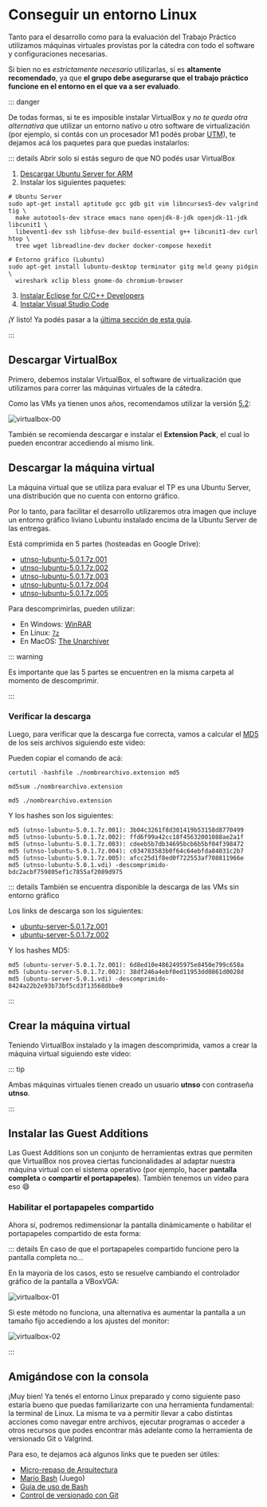 # Conseguir un entorno Linux

Tanto para el desarrollo como para la evaluación del Trabajo Práctico utilizamos
máquinas virtuales provistas por la cátedra con todo el software y
configuraciones necesarias.

Si bien no es _estrictamente necesario_ utilizarlas, sí es **altamente
recomendado**, ya que **el grupo debe asegurarse que el trabajo práctico
funcione en el entorno en el que va a ser evaluado**.

::: danger

De todas formas, si te es imposible instalar VirtualBox y _no te queda otra
alternativa_ que utilizar un entorno nativo u otro software de virtualización
(por ejemplo, si contás con un procesador M1 podés probar
[UTM](https://www.youtube.com/watch?v=hnwK-nkXolc)), te dejamos acá los paquetes
para que puedas instalarlos:

::: details Abrir solo si estás seguro de que NO podés usar VirtualBox

1. [Descargar Ubuntu Server for ARM](https://ubuntu.com/download/server/arm)
2. Instalar los siguientes paquetes:

```bash:no-line-numbers
# Ubuntu Server
sudo apt-get install aptitude gcc gdb git vim libncurses5-dev valgrind tig \
  make autotools-dev strace emacs nano openjdk-8-jdk openjdk-11-jdk libcunit1 \
  libevent1-dev ssh libfuse-dev build-essential g++ libcunit1-dev curl htop \
  tree wget libreadline-dev docker docker-compose hexedit

# Entorno gráfico (Lubuntu)
sudo apt-get install lubuntu-desktop terminator gitg meld geany pidgin \
  wireshark xclip bless gnome-do chromium-browser
```

3. [Instalar Eclipse for C/C++ Developers](https://www.eclipse.org/downloads/packages/)
4. [Instalar Visual Studio Code](https://code.visualstudio.com/download)

¡Y listo! Ya podés pasar a la
[última sección de esta guía](#amigandose-con-la-consola).

:::

## Descargar VirtualBox

Primero, debemos instalar VirtualBox, el software de virtualización que
utilizamos para correr las máquinas virtuales de la cátedra.

Como las VMs ya tienen unos años, recomendamos utilizar la versión
[5.2](https://www.virtualbox.org/wiki/Download_Old_Builds_5_2):

![virtualbox-00](/img/primeros-pasos/linux/virtualbox-00.png)

También se recomienda descargar e instalar el **Extension Pack**, el cual lo
pueden encontrar accediendo al mismo link.

## Descargar la máquina virtual

La máquina virtual que se utiliza para evaluar el TP es una Ubuntu Server, una
distribución que no cuenta con entorno gráfico.

Por lo tanto, para facilitar el desarrollo utilizaremos otra imagen que incluye
un entorno gráfico liviano Lubuntu instalado encima de la Ubuntu Server de las
entregas.

Está comprimida en 5 partes (hosteadas en Google Drive):

- [utnso-lubuntu-5.0.1.7z.001](https://faq.utnso.com.ar/vm-gui-1)
- [utnso-lubuntu-5.0.1.7z.002](https://faq.utnso.com.ar/vm-gui-2)
- [utnso-lubuntu-5.0.1.7z.003](https://faq.utnso.com.ar/vm-gui-3)
- [utnso-lubuntu-5.0.1.7z.004](https://faq.utnso.com.ar/vm-gui-4)
- [utnso-lubuntu-5.0.1.7z.005](https://faq.utnso.com.ar/vm-gui-5)

Para descomprimirlas, pueden utilizar:

- En Windows: [WinRAR](https://www.win-rar.com/)
- En Linux: [`7z`](http://manpages.ubuntu.com/manpages/bionic/man1/7z.1.html)
- En MacOS: [The Unarchiver](https://theunarchiver.com/)

::: warning

Es importante que las 5 partes se encuentren en la misma carpeta al momento de
descomprimir.

:::

### Verificar la descarga

Luego, para verificar que la descarga fue correcta, vamos a calcular el
[MD5](https://es.wikipedia.org/wiki/MD5) de los seis archivos siguiendo este
video:

<YouTube v="0CL9Os8IUcY"/>

Pueden copiar el comando de acá:

<CodeGroup>
<CodeGroupItem title="Windows">

```:no-line-numbers
certutil -hashfile ./nombrearchivo.extension md5
```

</CodeGroupItem>
<CodeGroupItem title="Linux">

```:no-line-numbers
md5sum ./nombrearchivo.extension
```

</CodeGroupItem>
<CodeGroupItem title="MacOS">

```:no-line-numbers
md5 ./nombrearchivo.extension
```

</CodeGroupItem>
</CodeGroup>

Y los hashes son los siguientes:

```:no-line-numbers
md5 (utnso-lubuntu-5.0.1.7z.001): 3b04c3261f8d301419b53158d8770499
md5 (utnso-lubuntu-5.0.1.7z.002): ffd6f99a42cc18f45632001088ae2a1f
md5 (utnso-lubuntu-5.0.1.7z.003): cdeeb5b7db34695bcb6b5bf04f398472
md5 (utnso-lubuntu-5.0.1.7z.004): c034783583b0f64c64ebfda84031c2b7
md5 (utnso-lubuntu-5.0.1.7z.005): afcc25d1f8ed0f722553af708811966e
md5 (utnso-lubuntu-5.0.1.vdi) -descomprimido- bdc2acbf759805ef1c7855af2089d975
```

::: details También se encuentra disponible la descarga de las VMs sin entorno gráfico

Los links de descarga son los siguientes:

- [ubuntu-server-5.0.1.7z.001](https://faq.utnso.com.ar/vm-server-1)
- [ubuntu-server-5.0.1.7z.002](https://faq.utnso.com.ar/vm-server-2)

Y los hashes MD5:

```:no-line-numbers
md5 (ubuntu-server-5.0.1.7z.001): 6d8ed10e4862495975e8450e799c658a
md5 (ubuntu-server-5.0.1.7z.002): 38df246a4ebf0ed11953dd0861d0028d
md5 (ubuntu-server-5.0.1.vdi) -descomprimido- 8424a22b2e93b73bf5cd3f13568dbbe9
```

:::

## Crear la máquina virtual

Teniendo VirtualBox instalado y la imagen descomprimida, vamos a crear la
máquina virtual siguiendo este video:

<YouTube v="DmkSXv_Xa-U"/>

::: tip

Ambas máquinas virtuales tienen creado un usuario **utnso** con contraseña
**utnso**.

:::

## Instalar las Guest Additions

Las Guest Additions son un conjunto de herramientas extras que permiten que
VirtualBox nos provea ciertas funcionalidades al adaptar nuestra máquina virtual
con el sistema operativo (por ejemplo, hacer **pantalla completa** o **compartir
el portapapeles**). También tenemos un video para eso :smile:

<YouTube v="uMoO58tPc5c"/>

### Habilitar el portapapeles compartido

Ahora sí, podremos redimensionar la pantalla dinámicamente o habilitar el
portapapeles compartido de esta forma:

<YouTube v="xJ52dDTfCHo"/>

::: details En caso de que el portapapeles compartido funcione pero la pantalla
completa no...

En la mayoría de los casos, esto se resuelve cambiando el controlador gráfico de
la pantalla a VBoxVGA:

![virtualbox-01](/img/primeros-pasos/linux/virtualbox-01.png)

Si este método no funciona, una alternativa es aumentar la pantalla a un tamaño
fijo accediendo a los ajustes del monitor:

![virtualbox-02](/img/primeros-pasos/linux/virtualbox-02.png)

:::

## Amigándose con la consola

¡Muy bien! Ya tenés el entorno Linux preparado y como siguiente paso estaría
bueno que puedas familiarizarte con una herramienta fundamental: la terminal de
Linux. La misma te va a permitir llevar a cabo distintas acciones como navegar
entre archivos, ejecutar programas o acceder a otros recursos que podes
encontrar más adelante como la herramienta de versionado Git o Valgrind.

Para eso, te dejamos acá algunos links que te pueden ser útiles:

- [Micro-repaso de Arquitectura](https://faq.utnso.com.ar/guia-repaso-arquitectura)
- [Mario Bash](https://faq.utnso.com.ar/mariobash) (Juego)
- [Guía de uso de Bash](../guias/consola/bash.md)
- [Control de versionado con Git](../guias/consola/git.md)
